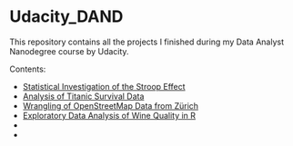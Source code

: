 # Udacity_DAND

This repository contains all the projects I finished during my Data Analyst Nanodegree course by Udacity.

Contents:

* [Statistical Investigation of the Stroop Effect](/DAND_p1)
* [Analysis of Titanic Survival Data](/DAND_p2)
* [Wrangling of OpenStreetMap Data from Zürich](/DAND_p3)
* [Exploratory Data Analysis of Wine Quality in R](/DAND_p4)
*
*

